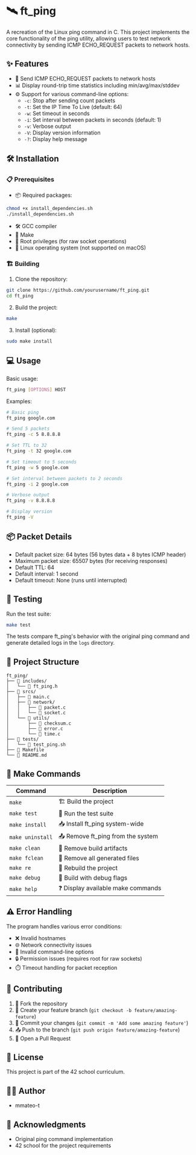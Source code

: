 # 🛰️ ft_ping

A recreation of the Linux ping command in C. This project implements the core functionality of the ping utility, allowing users to test network connectivity by sending ICMP ECHO_REQUEST packets to network hosts.

## ✨ Features

- 📡 Send ICMP ECHO_REQUEST packets to network hosts
- 📊 Display round-trip time statistics including min/avg/max/stddev
- ⚙️ Support for various command-line options:
  - `-c`: Stop after sending count packets
  - `-t`: Set the IP Time To Live (default: 64)
  - `-w`: Set timeout in seconds
  - `-i`: Set interval between packets in seconds (default: 1)
  - `-v`: Verbose output
  - `-V`: Display version information
  - `-?`: Display help message

## 🛠️ Installation

### 📋 Prerequisites

- 📦 Required packages:
```bash
chmod +x install_dependencies.sh
./install_dependencies.sh
``` 

- 🛠️ GCC compiler
- 🔧 Make
- 🔐 Root privileges (for raw socket operations)
- 🐧 Linux operating system (not supported on macOS)

### 🏗️ Building

1. Clone the repository:
```bash
git clone https://github.com/yourusername/ft_ping.git
cd ft_ping
```

2. Build the project:
```bash
make
```

3. Install (optional):
```bash
sudo make install
```

## 💻 Usage

Basic usage:
```bash
ft_ping [OPTIONS] HOST
```

Examples:
```bash
# Basic ping
ft_ping google.com

# Send 5 packets
ft_ping -c 5 8.8.8.8

# Set TTL to 32
ft_ping -t 32 google.com

# Set timeout to 5 seconds
ft_ping -w 5 google.com

# Set interval between packets to 2 seconds
ft_ping -i 2 google.com

# Verbose output
ft_ping -v 8.8.8.8

# Display version
ft_ping -V
```

## 📦 Packet Details

- Default packet size: 64 bytes (56 bytes data + 8 bytes ICMP header)
- Maximum packet size: 65507 bytes (for receiving responses)
- Default TTL: 64
- Default interval: 1 second
- Default timeout: None (runs until interrupted)

## 🧪 Testing

Run the test suite:
```bash
make test
```

The tests compare ft_ping's behavior with the original ping command and generate detailed logs in the `logs` directory.

## 📁 Project Structure

```
ft_ping/
├── 📂 includes/
│   └── 📄 ft_ping.h
├── 📂 srcs/
│   ├── 📄 main.c
│   ├── 📂 network/
│   │   ├── 📄 packet.c
│   │   └── 📄 socket.c
│   └── 📂 utils/
│       ├── 📄 checksum.c
│       ├── 📄 error.c
│       └── 📄 time.c
├── 📂 tests/
│   └── 📄 test_ping.sh
├── 📄 Makefile
└── 📄 README.md
```

## 🔧 Make Commands

| Command | Description |
|---------|-------------|
| `make` | 🏗️ Build the project |
| `make test` | 🧪 Run the test suite |
| `make install` | 📥 Install ft_ping system-wide |
| `make uninstall` | 📤 Remove ft_ping from the system |
| `make clean` | 🧹 Remove build artifacts |
| `make fclean` | 🧹 Remove all generated files |
| `make re` | 🔄 Rebuild the project |
| `make debug` | 🐛 Build with debug flags |
| `make help` | ❓ Display available make commands |

## ⚠️ Error Handling

The program handles various error conditions:
- ❌ Invalid hostnames
- 🌐 Network connectivity issues
- 🚫 Invalid command-line options
- 🔒 Permission issues (requires root for raw sockets)
- ⏱️ Timeout handling for packet reception

## 🤝 Contributing

1. 🍴 Fork the repository
2. 🌿 Create your feature branch (`git checkout -b feature/amazing-feature`)
3. 💾 Commit your changes (`git commit -m 'Add some amazing feature'`)
4. 📤 Push to the branch (`git push origin feature/amazing-feature`)
5. 🔄 Open a Pull Request

## 📝 License

This project is part of the 42 school curriculum.

## 👨‍💻 Author

- mmateo-t

## 🙏 Acknowledgments

- Original ping command implementation
- 42 school for the project requirements
